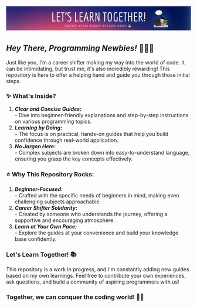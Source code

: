 <h1 align="center"> <img src="https://github.com/StyledByShiera/Front-End-Public/blob/main/GIF/GitHub%20Obsidian%20README%20GIF%201.gif?raw=true" /> </h1>

<h2 align="left"><i>Hey There, Programming Newbies!</i> 👩🏻‍💻</h2>

<p align=“left”>Just like you, I'm a career shifter making my way into the world of code. It can be intimidating, but trust me, it's also incredibly rewarding! This repository is here to offer a helping hand and guide you through those initial steps.</p>


<h3 align=“left”>✨ What's Inside?</h3>
<ol>
<li><b><i>Clear and Concise Guides:</b></i></li>
- Dive into beginner-friendly explanations and step-by-step instructions on various programming topics.

<li><b><i>Learning by Doing:</b></i></li>
- The focus is on practical, hands-on guides that help you build confidence through real-world application. 

<li><b><i>No Jargon Here:</b></i></li>
- Complex subjects are broken down into easy-to-understand language, ensuring you grasp the key concepts effectively.
</ol>

<h3 align=“left”>⭐ Why This Repository Rocks:</h3>
<ol>
<li><b><i>Beginner-Focused:</b></i></li>
- Crafted with the specific needs of beginners in mind, making even challenging subjects approachable. 

<li><b><i>Career Shifter Solidarity:</b></i></li>
- Created by someone who understands the journey, offering a supportive and encouraging atmosphere. 

<li><b><i>Learn at Your Own Pace:</b></i></li>
- Explore the guides at your convenience and build your knowledge base confidently.
</ol>


<h3>Let's Learn Together! 📚</h3>

This repository is a work in progress, and I'm constantly adding new guides based on my own learnings. Feel free to contribute your own experiences, ask questions, and build a community of aspiring programmers with us!

<h3>Together, we can conquer the coding world! 💪🏻</h3>